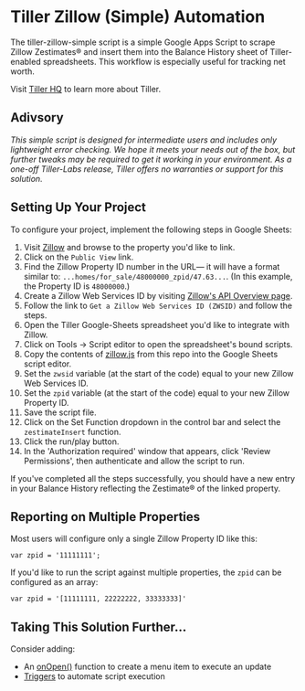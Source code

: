 # Tiller Zillow (Simple) Automation
The tiller-zillow-simple script is a simple Google Apps Script to scrape Zillow Zestimates® and insert them into the Balance History sheet of Tiller-enabled spreadsheets. This workflow is especially useful for tracking net worth. 

Visit [Tiller HQ](https://tillerhq.com) to learn more about Tiller.

## Adivsory
*This simple script is designed for intermediate users and includes only lightweight error checking. We hope it meets your needs out of the box, but further tweaks may be required to get it working in your environment. As a one-off Tiller-Labs release, Tiller offers no warranties or support for this solution.*

## Setting Up Your Project

To configure your project, implement the following steps in Google Sheets:
1. Visit [Zillow](https://zillow.com) and browse to the property you'd like to link.
2. Click on the `Public View` link.
3. Find the Zillow Property ID number in the URL— it will have a format similar to: `...homes/for_sale/48000000_zpid/47.63...`. (In this example, the Property ID is `48000000`.) 
4. Create a Zillow Web Services ID by visiting [Zillow's API Overview page](https://www.zillow.com/howto/api/APIOverview.htm).
5. Follow the link to `Get a Zillow Web Services ID (ZWSID)` and follow the steps.
6. Open the Tiller Google-Sheets spreadsheet you'd like to integrate with Zillow.
7. Click on Tools -> Script editor to open the spreadsheet's bound scripts.
8. Copy the contents of [zillow.js](../blob/tiller-zillow-simple/master/zillow.js) from this repo into the Google Sheets script editor.
9. Set the `zwsid` variable (at the start of the code) equal to your new Zillow Web Services ID.
10. Set the `zpid` variable (at the start of the code) equal to your new Zillow Property ID.
11. Save the script file.
12. Click on the Set Function dropdown in the control bar and select the `zestimateInsert` function.
13. Click the run/play button.
14. In the 'Authorization required' window that appears, click 'Review Permissions', then authenticate and allow the script to run.

If you've completed all the steps successfully, you should have a new entry in your Balance History reflecting the Zestimate® of the linked property.

## Reporting on Multiple Properties
Most users will configure only a single Zillow Property ID like this:

`var zpid = '11111111';`

If you'd like to run the script against multiple properties, the `zpid` can be configured as an array:

`var zpid = '[11111111, 22222222, 33333333]'`

## Taking This Solution Further...

Consider adding:
* An [onOpen()](https://developers.google.com/apps-script/guides/triggers/#onopene) function to create a menu item to execute an update
* [Triggers](https://developers.google.com/apps-script/guides/triggers/) to automate script execution
